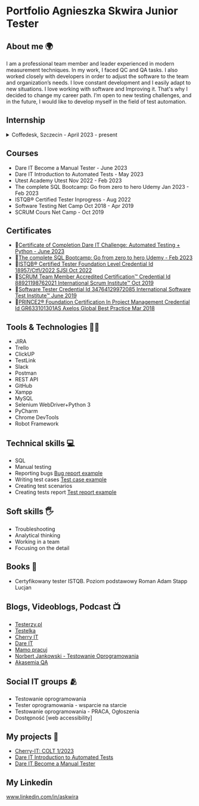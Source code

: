 # Portfolio Agnieszka Skwira Junior Tester
## About me :earth_africa:

I am a professional team member and leader experienced in modern measurement techniques. In my work, I faced QC and QA tasks. I also worked closely with developers in order to adjust the software to the team and organization’s needs. I love constant development and I easily adapt to new situations. I love working with software and Improving it. That's why I decided to change my career path.  I’m open to new testing challenges, and in the future, I would like to develop myself in the field of test automation.

## Internship
<details>   
<summary> Coffedesk, Szczecin - April 2023 - present  </summary>
   
 * manually testing 
 * reporting bugs
 * e-commerce
</details>

## Courses


* Dare IT Become a Manual Tester - June 2023
* Dare IT Introduction to Automated Tests - May 2023
* Utest Academy Utest Nov 2022 - Feb 2023
* The complete SQL Bootcamp: Go from zero to hero Udemy Jan 2023 - Feb 2023
* ISTQB® Certified Tester Inprogress - Aug 2022
* Software Testing Net Camp Oct 2018 - Apr 2019
* SCRUM Cours Net Camp - Oct 2019

## Certificates
*	:link:[Certificate of Completion Dare IT Challenge: Automated Testing + Python - June 2023](https://drive.google.com/file/d/1Y3gPh8ke9Y2RL8W00bd8Qdl0T8lYfgUd/view?usp=sharing)
* :link:[The complete SQL Bootcamp: Go from zero to hero Udemy - Feb 2023](https://drive.google.com/file/d/1AUxCA65mwlf65KSzZ6umHo31Jrl4-kJi/view?usp=share_link)
* :link:[ISTQB® Certified Tester Foundation Level Credential Id 18957/Ctfl/2022 SJSI  Oct 2022](https://drive.google.com/file/d/1_3rRg2SZkaJavhS5CoCxzqWVwB8SEsfD/view?usp=share_link)
*	:link:[SCRUM Team Member Accredited Certification™ Credential Id 88921198762021 International Scrum Institute™ Oct 2019](https://drive.google.com/file/d/1sj4HvCzgBr1WAO3i68lcPUpXH7LUBNYu/view?usp=share_link)
* :link:[Software Tester Credential Id 34764129972085 International Software Test Institute™ June 2019](https://drive.google.com/file/d/1IMMUw5VV8L2YS3s541ExwQCyQjm7hJPQ/view?usp=share_link)
*	:link:[PRINCE2® Foundation Certification In Project Management Credential Id GR633101301AS Axelos Global Best Practice Mar 2018](https://drive.google.com/file/d/1uGiofzWF5M94AF_fW6UUav4WQxvfgAPb/view?usp=share_link)



## Tools & Technologies :woman_technologist:
 
*	JIRA
*	Trello
*	ClickUP
*	TestLink
*	Slack
*	Postman 
*	REST API
*	GitHub
*  Xampp
*  MySQL
*  Selenium WebDriver+Python 3
*  PyCharm
*  Chrome DevTools
*  Robot Framework

## Technical skills 	:computer:

*  SQL
*	Manual testing 
*	Reporting bugs [Bug report example](https://docs.google.com/spreadsheets/d/1xSeHVgHfjHilGcWbqVagT-oJvZXe5Su4bsqHYpNS4-I/edit?usp=drive_link)
*	Writing test cases [Test case example](https://docs.google.com/spreadsheets/d/134noooR1Z6IQK7ywN1-JaquA1C6fzejA/edit?usp=drive_link&ouid=101471762458599150702&rtpof=true&sd=true)
*	Creating test scenarios
*	Creating tests report [Test report example](https://docs.google.com/spreadsheets/d/1fRZP7MfdG9GO1nnrfrsnv-x_iL6daoWyTxRKKpJ5MBE/edit?usp=drive_link)

## Soft skills :raised_hand_with_fingers_splayed:

* Troubleshooting
* Analytical thinking
*	Working in a team
*	Focusing on the detail

## Books :open_book:
* Certyfikowany tester ISTQB. Poziom podstawowy Roman Adam Stapp Lucjan
## Blogs, Videoblogs, Podcast :tv:
* [Testerzy.pl](https://testerzy.pl/)
* [Testelka](https://testelka.pl/)
* [Cherry IT](http://cherry-it.pl/)
* [Dare IT](https://www.dareit.io/)
* [Mamo pracuj](https://mamopracuj.pl/)
* [Norbert Jankowski - Testowanie Oprogramowania](https://www.youtube.com/c/JankowskiNorbert/)
* [Akasemia QA](https://www.youtube.com/@akademiaqa/)
## Social IT groups :people_hugging:
* Testowanie oprogramowania
* Tester oprogramowania - wsparcie na starcie
* Testowanie oprogramowania - PRACA, Ogłoszenia
* Dostępność [web accessibility]
## My projects :floppy_disk:
* [Cherry-IT: COLT 1/2023](https://github.com/agskwira/Colt1-restApi)
* [Dare IT Introduction to Automated Tests](https://github.com/agskwira/Challenge_portfolio_Aga)
* [Dare IT Become a Manual Tester](https://github.com/agskwira/challenge_portfolio_Agnieszka/blob/main/README.md)

## My Linkedin

www.linkedin.com/in/askwira



   
